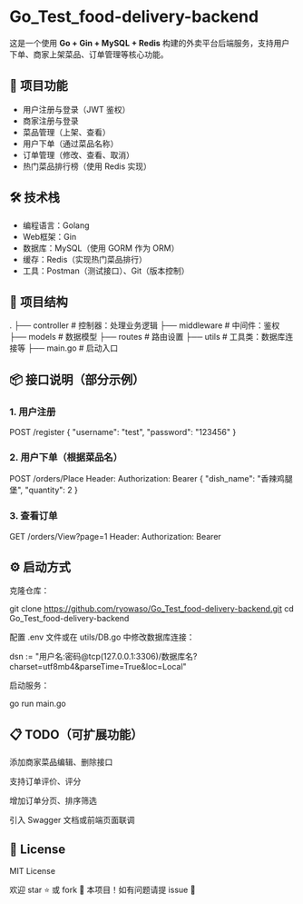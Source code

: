 # Go_Test_food-delivery-backend

这是一个使用 **Go + Gin + MySQL + Redis** 构建的外卖平台后端服务，支持用户下单、商家上架菜品、订单管理等核心功能。

## 🌟 项目功能

- 用户注册与登录（JWT 鉴权）
- 商家注册与登录
- 菜品管理（上架、查看）
- 用户下单（通过菜品名称）
- 订单管理（修改、查看、取消）
- 热门菜品排行榜（使用 Redis 实现）

## 🛠 技术栈

- 编程语言：Golang
- Web框架：Gin
- 数据库：MySQL（使用 GORM 作为 ORM）
- 缓存：Redis（实现热门菜品排行）
- 工具：Postman（测试接口）、Git（版本控制）

## 📂 项目结构

.
├── controller         # 控制器：处理业务逻辑
├── middleware         # 中间件：鉴权
├── models             # 数据模型
├── routes             # 路由设置
├── utils              # 工具类：数据库连接等
├── main.go            # 启动入口

## 📦 接口说明（部分示例）

### 1. 用户注册
POST /register
{
  "username": "test",
  "password": "123456"
}

### 2. 用户下单（根据菜品名）
POST /orders/Place
Header: Authorization: Bearer <token>
{
  "dish_name": "香辣鸡腿堡",
  "quantity": 2
}

### 3. 查看订单
GET /orders/View?page=1
Header: Authorization: Bearer <token>

## ⚙️ 启动方式

克隆仓库：

git clone https://github.com/ryowaso/Go_Test_food-delivery-backend.git
cd Go_Test_food-delivery-backend

配置 .env 文件或在 utils/DB.go 中修改数据库连接：

dsn := "用户名:密码@tcp(127.0.0.1:3306)/数据库名?charset=utf8mb4&parseTime=True&loc=Local"

启动服务：

go run main.go

## 📋 TODO（可扩展功能）

添加商家菜品编辑、删除接口

支持订单评价、评分

增加订单分页、排序筛选

引入 Swagger 文档或前端页面联调

## 📄 License

MIT License

欢迎 star ⭐ 或 fork 🔁 本项目！如有问题请提 issue 🙌
